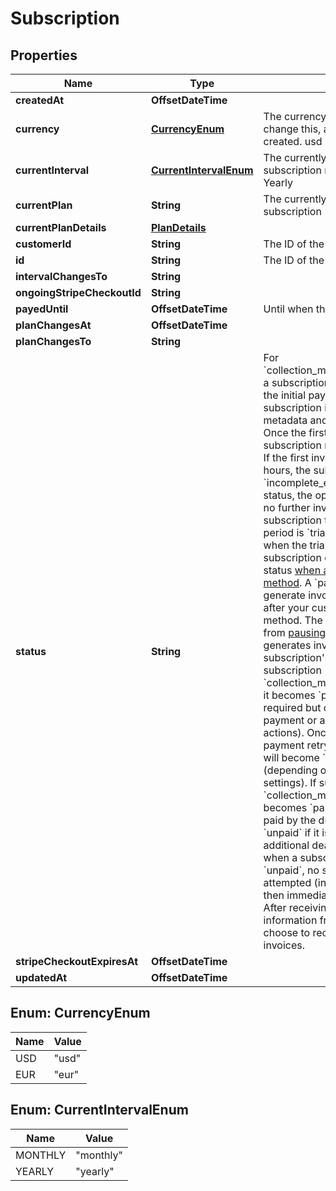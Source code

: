 

# Subscription


## Properties

| Name | Type | Description | Notes |
|------------ | ------------- | ------------- | -------------|
|**createdAt** | **OffsetDateTime** |  |  [readonly] |
|**currency** | [**CurrencyEnum**](#CurrencyEnum) | The currency of the subscription. To change this, a new subscription must be created. usd USD eur Euro |  [readonly] |
|**currentInterval** | [**CurrentIntervalEnum**](#CurrentIntervalEnum) | The currently active interval of the subscription monthly Monthly yearly Yearly |  [readonly] |
|**currentPlan** | **String** | The currently active plan of the subscription |  [readonly] |
|**currentPlanDetails** | [**PlanDetails**](PlanDetails.md) |  |  [optional] |
|**customerId** | **String** | The ID of the stripe customer |  [readonly] |
|**id** | **String** | The ID of the subscription |  [readonly] |
|**intervalChangesTo** | **String** |  |  |
|**ongoingStripeCheckoutId** | **String** |  |  [optional] |
|**payedUntil** | **OffsetDateTime** | Until when the subscription is payed |  [readonly] |
|**planChangesAt** | **OffsetDateTime** |  |  [optional] |
|**planChangesTo** | **String** |  |  |
|**status** | **String** | For &#x60;collection_method&#x3D;charge_automatically&#x60; a subscription moves into &#x60;incomplete&#x60; if the initial payment attempt fails. A subscription in this status can only have metadata and default_source updated. Once the first invoice is paid, the subscription moves into an &#x60;active&#x60; status. If the first invoice is not paid within 23 hours, the subscription transitions to &#x60;incomplete_expired&#x60;. This is a terminal status, the open invoice will be voided and no further invoices will be generated.  A subscription that is currently in a trial period is &#x60;trialing&#x60; and moves to &#x60;active&#x60; when the trial period is over.  A subscription can only enter a &#x60;paused&#x60; status [when a trial ends without a payment method](https://stripe.com/billing/subscriptions/trials#create-free-trials-without-payment). A &#x60;paused&#x60; subscription doesn&#39;t generate invoices and can be resumed after your customer adds their payment method. The &#x60;paused&#x60; status is different from [pausing collection](https://stripe.com/billing/subscriptions/pause-payment), which still generates invoices and leaves the subscription&#39;s status unchanged.  If subscription &#x60;collection_method&#x3D;charge_automatically&#x60;, it becomes &#x60;past_due&#x60; when payment is required but cannot be paid (due to failed payment or awaiting additional user actions). Once Stripe has exhausted all payment retry attempts, the subscription will become &#x60;canceled&#x60; or &#x60;unpaid&#x60; (depending on your subscriptions settings).  If subscription &#x60;collection_method&#x3D;send_invoice&#x60; it becomes &#x60;past_due&#x60; when its invoice is not paid by the due date, and &#x60;canceled&#x60; or &#x60;unpaid&#x60; if it is still not paid by an additional deadline after that. Note that when a subscription has a status of &#x60;unpaid&#x60;, no subsequent invoices will be attempted (invoices will be created, but then immediately automatically closed). After receiving updated payment information from a customer, you may choose to reopen and pay their closed invoices. |  |
|**stripeCheckoutExpiresAt** | **OffsetDateTime** |  |  [optional] |
|**updatedAt** | **OffsetDateTime** |  |  [readonly] |



## Enum: CurrencyEnum

| Name | Value |
|---- | -----|
| USD | &quot;usd&quot; |
| EUR | &quot;eur&quot; |



## Enum: CurrentIntervalEnum

| Name | Value |
|---- | -----|
| MONTHLY | &quot;monthly&quot; |
| YEARLY | &quot;yearly&quot; |



